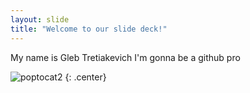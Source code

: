 ```yaml
---
layout: slide
title: "Welcome to our slide deck!"
---
```


My name is Gleb Tretiakevich
I'm gonna be a github pro

![poptocat2](https://octodex.github.com/images/poptocat_v2.png)
{: .center}
